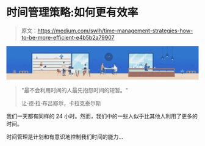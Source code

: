 # 时间管理策略:如何更有效率

> 原文：<https://medium.com/swlh/time-management-strategies-how-to-be-more-efficient-e4b5b2a79907>

![](img/fec70b5ea02145e8b888d871f53208a1.png)

> "最不会利用时间的人最先抱怨时间的短暂。"
> 
> 让·德·拉·布吕耶尔，卡拉克泰尔斯

我们一天都有同样的 24 小时。然而，我们中的一些人似乎比其他人利用了更多的时间。

时间管理是计划和有意识地控制我们时间的能力…